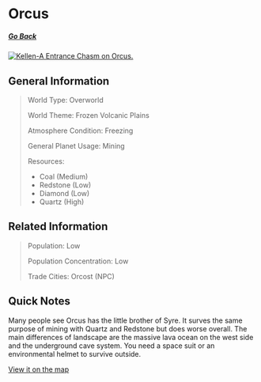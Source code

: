 # Orcus

##### [Go Back](/wiki/space#planets)

<a href="https://imgur.com/9vXKMhi"><img src="https://i.imgur.com/9vXKMhi.jpg" title="Kellen-A Entrance Chasm on Orcus." /></a>

## General Information

> World Type: Overworld
>
> World Theme: Frozen Volcanic Plains
>
> Atmosphere Condition: Freezing
>
> General Planet Usage: Mining
>
> Resources:
> - Coal (Medium)
> - Redstone (Low)
> - Diamond (Low)
> - Quartz (High)

## Related Information

> Population: Low
>
> Population Concentration: Low
>
> Trade Cities: Orcost (NPC)

## Quick Notes

Many people see Orcus has the little brother of Syre. It surves the same purpose of mining with Quartz and Redstone but does worse overall. The main differences of landscape are the massive lava ocean on the west side and the underground cave system. You need a space suit or an environmental helmet to survive outside.

[View it on the map](https://dynmap.starlegacy.net/?worldname=Orcus)
